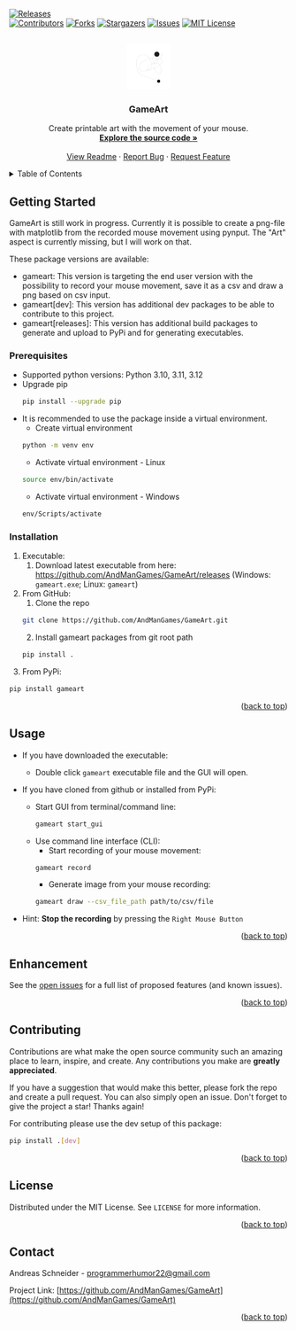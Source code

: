 <a name="readme-top"></a>

<!-- PROJECT SHIELDS -->
[![Releases][releases-shield]][releases-url] \
[![Contributors][contributors-shield]][contributors-url]
[![Forks][forks-shield]][forks-url]
[![Stargazers][stars-shield]][stars-url]
[![Issues][issues-shield]][issues-url]
[![MIT License][license-shield]][license-url]

<!-- PROJECT LOGO -->
<br />
<div align="center">
  <a href="https://github.com/AndManGames/GameArt">
    <img src="images/logo.png" alt="Logo" width="80" height="80">
  </a>

<h3 align="center">GameArt</h3>

  <p align="center">
    Create printable art with the movement of your mouse.
    <br />
    <a href="https://github.com/AndManGames/GameArt"><strong>Explore the source code »</strong></a>
    <br />
    <br />
    <a href="https://github.com/AndManGames/GameArt">View Readme</a>
    ·
    <a href="https://github.com/AndManGames/GameArt/issues">Report Bug</a>
    ·
    <a href="https://github.com/AndManGames/GameArt/issues">Request Feature</a>
  </p>
</div>



<!-- TABLE OF CONTENTS -->
<details>
  <summary>Table of Contents</summary>
  <ol>
    <li>
      <a href="#getting-started">Getting Started</a>
      <ul>
        <li><a href="#prerequisites">Prerequisites</a></li>
        <li><a href="#installation">Installation</a></li>
      </ul>
    </li>
    <li><a href="#usage">Usage</a></li>
    <li><a href="#enhancement">Enhancement</a></li>
    <li><a href="#contributing">Contributing</a></li>
    <li><a href="#license">License</a></li>
    <li><a href="#contact">Contact</a></li>
  </ol>
</details>


<!-- GETTING STARTED -->
## Getting Started

GameArt is still work in progress. Currently it is possible to create a png-file with matplotlib from the recorded mouse movement using pynput. The "Art" aspect is currently missing, but I will work on that.

These package versions are available:
* gameart: This version is targeting the end user version with the possibility to record your mouse movement, save it as a csv and draw a png based on csv input.
* gameart[dev]: This version has additional dev packages to be able to contribute to this project.
* gameart[releases]: This version has additional build packages to generate and upload to PyPi and for generating executables.


### Prerequisites

* Supported python versions: Python 3.10, 3.11, 3.12
* Upgrade pip
  ```sh
  pip install --upgrade pip
  ```
* It is recommended to use the package inside a virtual environment.
    * Create virtual environment
    ```sh
    python -m venv env
    ```
    * Activate virtual environment - Linux
    ```sh
    source env/bin/activate
    ```
    * Activate virtual environment - Windows
    ```sh
    env/Scripts/activate
    ```

### Installation

1. Executable:
    1. Download latest executable from here: https://github.com/AndManGames/GameArt/releases (Windows: `gameart.exe`; Linux: `gameart`)
2. From GitHub:
    1. Clone the repo
    ```sh
    git clone https://github.com/AndManGames/GameArt.git
    ```
    2. Install gameart packages from git root path
    ```sh
    pip install .
    ```
3. From PyPi:
  ```sh
  pip install gameart
  ```

<p align="right">(<a href="#readme-top">back to top</a>)</p>



<!-- USAGE EXAMPLES -->
## Usage

* If you have downloaded the executable:
    * Double click `gameart` executable file and the GUI will open.
* If you have cloned from github or installed from PyPi:
    * Start GUI from terminal/command line:
        ```sh
        gameart start_gui
        ```
    * Use command line interface (CLI):
        * Start recording of your mouse movement:
        ```sh
        gameart record
        ```
        * Generate image from your mouse recording:
        ```sh
        gameart draw --csv_file_path path/to/csv/file
        ```

* Hint: **Stop the recording** by pressing the `Right Mouse Button`

<p align="right">(<a href="#readme-top">back to top</a>)</p>



<!-- Enhancement requests and Issues -->
## Enhancement

See the [open issues](https://github.com/AndManGames/GameArt/issues) for a full list of proposed features (and known issues).

<p align="right">(<a href="#readme-top">back to top</a>)</p>



<!-- CONTRIBUTING -->
## Contributing

Contributions are what make the open source community such an amazing place to learn, inspire, and create. Any contributions you make are **greatly appreciated**.

If you have a suggestion that would make this better, please fork the repo and create a pull request. You can also simply open an issue.
Don't forget to give the project a star! Thanks again!

For contributing please use the dev setup of this package:
  ```sh
  pip install .[dev]
  ```

<p align="right">(<a href="#readme-top">back to top</a>)</p>



<!-- LICENSE -->
## License

Distributed under the MIT License. See `LICENSE` for more information.

<p align="right">(<a href="#readme-top">back to top</a>)</p>



<!-- CONTACT -->
## Contact

Andreas Schneider - programmerhumor22@gmail.com

Project Link: [https://github.com/AndManGames/GameArt](https://github.com/AndManGames/GameArt)

<p align="right">(<a href="#readme-top">back to top</a>)</p>



<!-- MARKDOWN LINKS & IMAGES -->
<!-- https://www.markdownguide.org/basic-syntax/#reference-style-links -->
[releases-shield]: https://img.shields.io/github/v/release/AndManGames/GameArt?logo=github&style=for-the-badge&label=Latest%20Release
[releases-url]: https://github.com/AndManGames/GameArt/releases
[contributors-shield]: https://img.shields.io/github/contributors/AndManGames/GameArt.svg?logo=github
[contributors-url]: https://github.com/AndManGames/GameArt/graphs/contributors
[forks-shield]: https://img.shields.io/github/forks/AndManGames/GameArt.svg?logo=github
[forks-url]: https://github.com/AndManGames/GameArt/network/members
[stars-shield]: https://img.shields.io/github/stars/AndManGames/GameArt.svg?logo=github
[stars-url]: https://github.com/AndManGames/GameArt/stargazers
[issues-shield]: https://img.shields.io/github/issues/AndManGames/GameArt.svg?logo=github
[issues-url]: https://github.com/AndManGames/GameArt/issues
[license-shield]: https://img.shields.io/github/license/AndManGames/GameArt.svg?logo=github
[license-url]: https://github.com/AndManGames/GameArt/blob/master/LICENSE.txt
[product-screenshot]: images/screenshot.png
